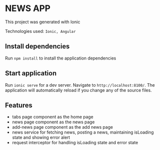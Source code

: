 # NEWS APP

This project was generated with Ionic

Technologies used: `Ionic, Angular`


## Install dependencies

Run `npm install` to install the application dependencies

## Start application

Run `ionic serve` for a dev server. Navigate to `http://localhost:8100/`. The application will automatically reload if you change any of the source files.

## Features

- tabs page component as the home page
- news page component as the news page
- add-news page component as the add news page
- news service for fetching news, posting a news, maintaining isLoading state and showing error alert
- request interceptor for handling isLoading state and error state

